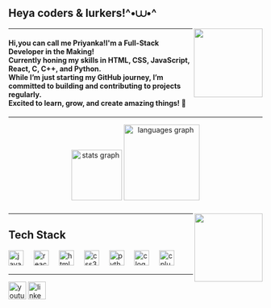 <h2 align="left">Heya coders & lurkers!^•⩊•^</h2>
<img align='right' src='https://i.pinimg.com/originals/33/8d/8f/338d8fe0017f3a778be35b343b74b568.gif' width='136'>
<hr>
<h4>Hi,you can call me Priyanka!I'm a Full-Stack Developer in the Making!
<br>Currently honing my skills in HTML, CSS, JavaScript, React, C, C++, and Python.</br>
While I’m just starting my GitHub journey, I’m committed to building and contributing to projects regularly.
<br>Excited to learn, grow, and create amazing things! 🚀<br>
</h4>
<div align="center">
  <hr>
  <img src="https://github-readme-stats.vercel.app/api?username=CodeWithPriyankaMukherjee&hide_title=false&hide_rank=false&show_icons=true&include_all_commits=true&count_private=true&disable_animations=false&theme=dracula&locale=en&hide_border=false" height="100" alt="stats graph"  />
  <img src="https://github-readme-stats.vercel.app/api/top-langs?username=CodeWithPriyankaMukherjee&locale=en&hide_title=false&layout=compact&card_width=320&langs_count=5&theme=dracula&hide_border=false" height="150" alt="languages graph"  />
</div>

###

<img align="right" height="135" src="https://i.pinimg.com/originals/e1/06/32/e1063260e6b710eca302c89e691deb50.gif"  />
<hr>
<h2>Tech Stack</h2> 

<div align="left">
  <img src="https://cdn.jsdelivr.net/gh/devicons/devicon/icons/javascript/javascript-original.svg" height="30" alt="javascript logo"  />
  <img width="12" />
  <img src="https://cdn.jsdelivr.net/gh/devicons/devicon/icons/react/react-original.svg" height="30" alt="react logo"  />
  <img width="12" />
  <img src="https://cdn.jsdelivr.net/gh/devicons/devicon/icons/html5/html5-original.svg" height="30" alt="html5 logo"  />
  <img width="12" />
  <img src="https://cdn.jsdelivr.net/gh/devicons/devicon/icons/css3/css3-original.svg" height="30" alt="css3 logo"  />
  <img width="12" />
  <img src="https://cdn.jsdelivr.net/gh/devicons/devicon/icons/python/python-original.svg" height="30" alt="python logo"  />
  <img width="12" />
  <img src="https://cdn.jsdelivr.net/gh/devicons/devicon/icons/c/c-original.svg" height="30" alt="c logo"  />
  <img width="12" />
  <img src="https://cdn.jsdelivr.net/gh/devicons/devicon/icons/cplusplus/cplusplus-original.svg" height="30" alt="cplusplus logo"  />
</div>

<hr>


<div align="left">
  <a href="https://youtu.be/xvFZjo5PgG0?feature=shared"><img src="https://img.shields.io/static/v1?message=Youtube&logo=youtube&label=&color=FF0000&logoColor=white&labelColor=&style=for-the-badge" height="35" alt="youtube logo"  /></a>
 <a href="https://www.linkedin.com/in/priyanka-mukherjee-connect/"><img src="https://img.shields.io/static/v1?message=LinkedIn&logo=linkedin&label=&color=0077B5&logoColor=white&labelColor=&style=for-the-badge" height="35" alt="linkedin logo"  /></a>
</div>

</div>

###

<br clear="both">



###
